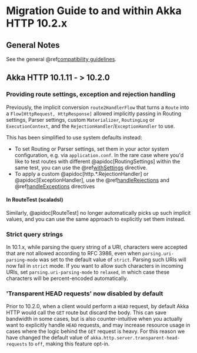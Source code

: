 # Migration Guide to and within Akka HTTP 10.2.x

## General Notes

See the general @ref[compatibility guidelines](../compatibility-guidelines.md).

## Akka HTTP 10.1.11 - > 10.2.0

### Providing route settings, exception and rejection handling

Previously, the implicit conversion `route2HandlerFlow` that turns a `Route` into a
`Flow[HttpRequest, HttpResponse]` allowed implicitly passing in Routing settings,
Parser settings, custom `Materializer`, `RoutingLog` or `ExecutionContext`, and
the `RejectionHandler`/`ExceptionHandler` to use.

This has been simplified to use system defaults instead:

* To set Routing or Parser settings, set them in your actor system configuration, e.g. via `application.conf`. In the rare case where you'd like to test routes with different @apidoc[RoutingSettings] within the same test, you can use the @ref[withSettings](../routing-dsl/directives/basic-directives/withSettings.md) directive.
* To apply a custom @apidoc[http.*.RejectionHandler] or @apidoc[ExceptionHandler], use the @ref[handleRejections](../routing-dsl/directives/execution-directives/handleRejections.md) and @ref[handleExceptions](../routing-dsl/directives/execution-directives/handleExceptions.md) directives

#### In RouteTest (scaladsl)

Similarly, @apidoc[RouteTest] no longer automatically picks up such implicit values, and you
can use the same approach to explicitly set them instead.

### Strict query strings

In 10.1.x, while parsing the query string of a URI, characters were accepted that are
not allowed according to RFC 3986, even when `parsing.uri-parsing-mode` was
set to the default value of `strict`. Parsing such URIs will now fail in `strict` mode.
If you want to allow such characters in incoming URIs, set `parsing.uri-parsing-mode` to `relaxed`, in which case these characters will be percent-encoded automatically.

### 'Transparent HEAD requests' now disabled by default

Prior to 10.2.0, when a client would perform a `HEAD` request, by default Akka HTTP would call the `GET` route but discard the body.
This can save bandwidth in some cases, but is also counter-intuitive when you actually want to explicitly handle `HEAD` requests,
 and may increase resource usage in cases where the logic behind the `GET` request is heavy. For this reason we have changed
 the default value of `akka.http.server.transparent-head-requests` to `off`, making this feature opt-in.
